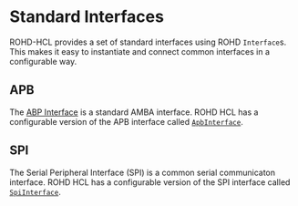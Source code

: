 # Standard Interfaces

ROHD-HCL provides a set of standard interfaces using ROHD `Interface`s.  This makes it easy to instantiate and connect common interfaces in a configurable way.

## APB

The [ABP Interface](https://developer.arm.com/documentation/ihi0024/latest/) is a standard AMBA interface.  ROHD HCL has a configurable version of the APB interface called [`ApbInterface`](https://intel.github.io/rohd-hcl/rohd_hcl/ApbInterface-class.html).

## SPI

The Serial Peripheral Interface (SPI) is a common serial communicaton interface. ROHD HCL has a configurable version of the SPI interface called [`SpiInterface`](https://intel.github.io/rohd-hcl/rohd_hcl/SpiInterface-class.html).
